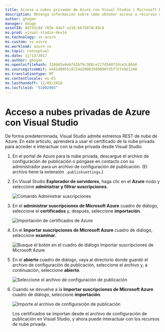```yaml
---
title: Acceso a nubes privadas de Azure con Visual Studio | Microsoft Docs
description: Obtenga información sobre cómo obtener acceso a recursos de nube privada mediante Visual Studio.
author: ghogen
manager: douge
assetId: 9d733c8d-703b-44e7-a210-bb75874c45c8
ms.prod: visual-studio-dev14
ms.technology: vs-azure
ms.custom: vs-azure
ms.workload: azure-vs
ms.topic: conceptual
ms.date: 11/13/2017
ms.author: ghogen
ms.openlocfilehash: 216b85e0ebf42b79c388ce217d548f2dce3c86b6
ms.sourcegitcommit: e481d0055c0724d20003509000fd5f72fe9d1340
ms.translationtype: MT
ms.contentlocale: es-ES
ms.lasthandoff: 11/05/2018
ms.locfileid: "51002965"
---
```

# <a name="accessing-private-azure-clouds-with-visual-studio"></a>Acceso a nubes privadas de Azure con Visual Studio

De forma predeterminada, Visual Studio admite extremos REST de nube de Azure. En este artículo, aprenderá a usar el certificado de la nube privada para acceder e interactuar con la nube privada desde Visual Studio.

1. En el portal de Azure para la nube privada, descargue el archivo de configuración de publicación o póngase en contacto con su administrador para un archivo de configuración de publicación. (El archivo tiene la extensión `.publishsettings`.)

1. En Visual Studio **Explorador de servidores**, haga clic en el **Azure** nodo y seleccione **administrar y filtrar suscripciones**.

    ![Comando Administrar suscripciones](./media/vs-azure-tools-access-private-azure-clouds-with-visual-studio/IC790778.png)

1. En el **administrar suscripciones de Microsoft Azure** cuadro de diálogo, seleccione el **certificados** y, después, seleccione **importación**.

    ![Importación de certificados de Azure](./media/vs-azure-tools-access-private-azure-clouds-with-visual-studio/IC790779.png)

1. En el **Importar suscripciones de Microsoft Azure** cuadro de diálogo, seleccione **examinar**.

    ![Busque el botón en el cuadro de diálogo Importar suscripciones de Microsoft Azure](./media/vs-azure-tools-access-private-azure-clouds-with-visual-studio/browse-button.png)

1. En el **abierto** cuadro de diálogo, vaya al directorio donde guardó el archivo de configuración de publicación, seleccione el archivo y, a continuación, seleccione **abierto**.

    ![Seleccione el archivo de configuración de publicación](./media/vs-azure-tools-access-private-azure-clouds-with-visual-studio/select-publish-settings-file.png)

1. Cuando se devuelve a la **Importar suscripciones de Microsoft Azure** cuadro de diálogo, seleccione **importación**.

    ![Importe el archivo de configuración de publicación](./media/vs-azure-tools-access-private-azure-clouds-with-visual-studio/IC790780.png)

    Los certificados se importan desde el archivo de configuración de publicación en Visual Studio, y ahora puede interactuar con los recursos de nube privada.

